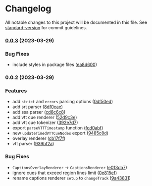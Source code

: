 # Changelog

All notable changes to this project will be documented in this file. See [standard-version](https://github.com/conventional-changelog/standard-version) for commit guidelines.

### [0.0.3](https://github.com/vidstack/media-captions/compare/v0.0.2...v0.0.3) (2023-03-29)


### Bug Fixes

* include styles in package files ([ea8d600](https://github.com/vidstack/media-captions/commit/ea8d600742bf4bd5e13e960d0a597ee03d8b054b))

### 0.0.2 (2023-03-29)


### Features

* add `strict` and `errors` parsing options ([0df50ed](https://github.com/vidstack/media-captions/commit/0df50ed2fb2fe8ea160856fc6e537b6df6add854))
* add srt parser ([8df0cae](https://github.com/vidstack/media-captions/commit/8df0cae3301227b005cdea49ea10fb7e7ff5cf24))
* add ssa parser ([cd8c6c8](https://github.com/vidstack/media-captions/commit/cd8c6c8f685d37a69489e1362b687c91f934539b))
* add vtt cue renderer ([52d9c3e](https://github.com/vidstack/media-captions/commit/52d9c3ee3cfb27637b6d1d79908b2156e07a906f))
* add vtt cue tokenizer ([392e7d7](https://github.com/vidstack/media-captions/commit/392e7d7110b78dd4747029b7c4e7be0be7c3d35a))
* export `parseVTTTimestamp` function ([fcd0abf](https://github.com/vidstack/media-captions/commit/fcd0abfb99113af673143fb40cc4a504b63c7191))
* new `updateTimedVTTCueNodes` export ([9485c8d](https://github.com/vidstack/media-captions/commit/9485c8df13f6a36e0a8fd6ca501f1244909a62e6))
* overlay renderer ([cb17f7f](https://github.com/vidstack/media-captions/commit/cb17f7f9a4f31bccf4c923ab7070b6b99ff02906))
* vtt parser ([939bf2a](https://github.com/vidstack/media-captions/commit/939bf2a8085f003b6ccf4e81f2dd9dd254d45393))


### Bug Fixes

* `CaptionsOverlayRenderer` -> `CaptionsRenderer` ([e013da7](https://github.com/vidstack/media-captions/commit/e013da780498d81c1318f774bf0dabb67d914261))
* ignore cues that exceed region lines limit ([0e815ef](https://github.com/vidstack/media-captions/commit/0e815ef3e088e0ee583580b29f8064a63d86361a))
* rename captions renderer `setup` to `changeTrack` ([9a43831](https://github.com/vidstack/media-captions/commit/9a438318db1f7dd685475c1d066646ebbf72f21f))
